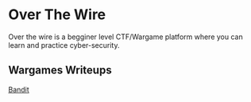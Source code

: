 # Over The Wire 

Over the wire is a begginer level CTF/Wargame platform where you can learn and practice cyber-security.

<h2>Wargames Writeups</h2>

[Bandit](https://github.com/makolits17/excel-cyber/edit/main/CTF%20WriteUps/OTW/ReadMe.md)
